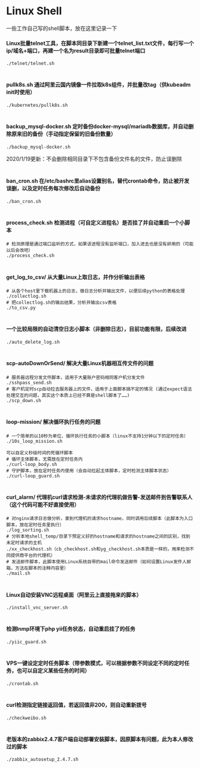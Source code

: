 # Linux Shell
一些工作自己写的shell脚本，放在这里记录一下

#### Linux批量telnet工具，在脚本同目录下新建一个telnet_list.txt文件，每行写一个ip/域名+端口，再建一个名为result目录即可批量telnet端口
```console
./telnet/telnet.sh
```
#


#### pullk8s.sh 通过阿里云国内镜像一件拉取k8s组件，并批量改tag（供kubeadm init时使用）
```console
./kubernetes/pullk8s.sh
```
#


#### backup_mysql-docker.sh 定时备份docker-mysql/mariadb数据库，并自动删除原来旧的备份（手动指定保留的旧备份数量）
```console
./backup_mysql-docker.sh
```
2020/1/19更新：不会删除相同目录下不包含备份文件名的文件，防止误删除
#

#### ban_cron.sh 在/etc/bashrc里alias设置别名，替代crontab命令，防止被开发误删，以及定时任务每次修改后自动备份
```console
./ban_cron.sh
```
#

#### process_check.sh 检测进程（可自定义进程名）是否挂了并自动重启一个小脚本
```console
# 检测原理是通过端口监听的方式，如果该进程没有监听端口，加入进去也是没有卵用的（可能以后会改吧）
./process_check.sh
```
#

#### get_log_to_csv/ 从大量Linux上取日志，并作分析输出表格
```console
# 从各个host里下载机器上的日志，做日志分析并输出文件，以便后续python的表格处理
./collectlog.sh
# 把collectlog.sh的输出结果，分析并输出csv表格
./to_csv.py
```
#

#### 一个比较局限的自动清空日志小脚本（非删除日志），目前功能有限，后续改进
```console
./auto_delete_log.sh
```
#

#### scp-autoDownOrSend/ 解决大量Linux机器相互传文件的问题
```console
# 服务器远程分发文件脚本，适用于大量账户密码相同客户机分发文件
./sshpass_send.sh
# 客户机定时scp自动拉去服务器上的文件，适用于上面脚本搞不定的情况 (通过expect语法处理交互的问题，其实这个本质上已经不算是shell脚本了……)
./scp_down.sh
```
#

#### loop-mission/ 解决循环执行任务的问题
```console
# 一个简单的以10秒为单位，循环执行任务的小脚本（linux不支持1分钟以下的定时任务）
./10s_loop_mission.sh

可以自定义秒级时间的死循环脚本
# 循环主体脚本，无需放在定时任务内
./curl-loop_body.sh
# 守护脚本，放在定时任务内使用（会自动拉起主体脚本，定时检测主体脚本状态）
./curl-loop_guard.sh
```
#

#### curl_alarm/ 代理机curl请求检测-未请求的代理机做告警-发送邮件到告警联系人（这个代码可能不好直接使用）
```console
# 对nginx请求日志做分析，拿到代理机的请求hostname，同时调用后续脚本（此脚本为入口脚本，放在定时任务里执行）
./log_sorting.sh
# 分析本地shell_temp/目录下预定义好的hostname和请求的hostname之间的区别，找到未定时请求的主机
./xx_checkhost.sh（cb_checkhost.sh和yg_checkhost.sh本质是一样的，用来检测不同提供商平台的代理机）
# 发送邮件脚本，此脚本使用Linux系统自带的mail命令发送邮件（如何设置Linux发件人邮箱，方法在脚本的注释内容里）
./mail.sh
```
#

#### Linux自动安装VNC远程桌面（阿里云上直接拖来的脚本）
```console
./install_vnc_server.sh
```
#

#### 检测lnmp环境下php yii任务状态，自动重启挂了的任务
```console
./yiic_guard.sh
```
#

#### VPS一键设定定时任务脚本（带参数模式，可以根据参数不同设定不同的定时任务，也可以自定义某些任务的时间）
```console
./crontab.sh
```
#

#### curl检测指定链接返回值，若返回值非200，则自动重新拨号

```console
./checkweibo.sh
```
#

#### 老版本的zabbix2.4.7客户端自动部署安装脚本，因原脚本有问题，此为本人修改过的脚本
```console
./zabbix_autosetup_2.4.7.sh
```
